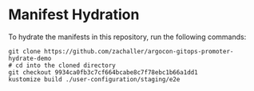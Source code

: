 # Manifest Hydration

To hydrate the manifests in this repository, run the following commands:

```shell
git clone https://github.com/zachaller/argocon-gitops-promoter-hydrate-demo
# cd into the cloned directory
git checkout 9934ca0fb3c7cf664bcabe8c7f78ebc1b66a1dd1
kustomize build ./user-configuration/staging/e2e
```
